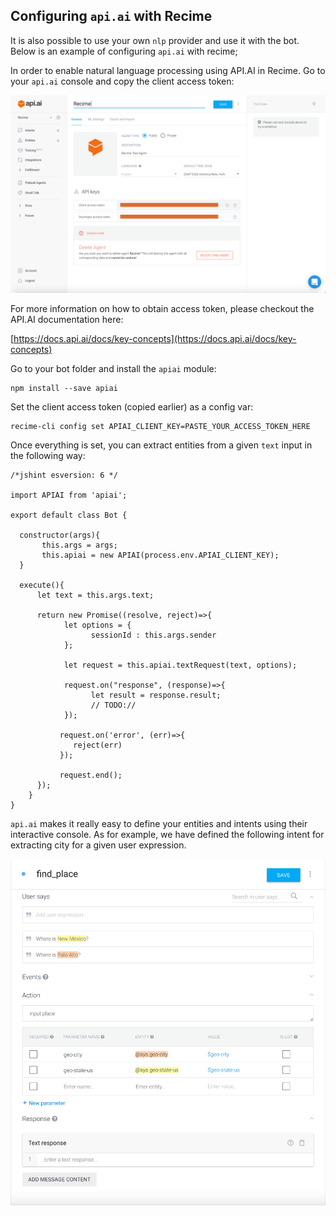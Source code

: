 ## Configuring `api.ai` with Recime

It is also possible to use your own `nlp` provider and use it with the bot. Below is an example of configuring `api.ai` with recime;


In order to enable natural language processing using API.AI in Recime. Go to your `api.ai` console and copy the client access token:


  ![](console.png)


For more information on how to obtain access token, please checkout the API.AI documentation here:

[https://docs.api.ai/docs/key-concepts](https://docs.api.ai/docs/key-concepts)

Go to your bot folder and install the `apiai` module:

```
npm install --save apiai

```

Set the client access token (copied earlier) as a config var:


```
recime-cli config set APIAI_CLIENT_KEY=PASTE_YOUR_ACCESS_TOKEN_HERE

```

Once everything is set, you can extract entities from a given `text` input in the following way:

```
/*jshint esversion: 6 */

import APIAI from 'apiai';

export default class Bot {

  constructor(args){
       this.args = args;
       this.apiai = new APIAI(process.env.APIAI_CLIENT_KEY);
  }

  execute(){
      let text = this.args.text;

      return new Promise((resolve, reject)=>{
            let options = {
                  sessionId : this.args.sender
            };

            let request = this.apiai.textRequest(text, options);

            request.on("response", (response)=>{
                  let result = response.result;
                  // TODO://
            });

           request.on('error', (err)=>{
              reject(err)
           });

           request.end();
      });
    }
}

```

`api.ai` makes it really easy to define your entities and intents using their interactive console. As for example, we have defined the following intent for extracting city for a given user expression.


![](find_place.png)
